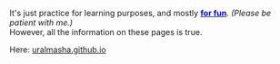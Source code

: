 <!DOCTYPE html>  
<html>  
  
<head>   
    <meta http-equiv="refresh"
        content="5; url = https://masha.github.io" />  
</head>  
  
<body>  
  <p>It's just practice for learning purposes, and mostly <u><span style="color:blue;"><strong>for fun</strong></span></u>. <i>(Please be patient with me.)</i><br/>
However, all the information on these pages is true. </p>

Here: <a href="https://masha.github.io" target="blank">uralmasha.github.io</a>
</body>  
  
</html>
